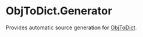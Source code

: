 ﻿# ObjToDict.Generator

Provides automatic source generation for [ObjToDict](https://nuget.org/packages/ObjToDict).